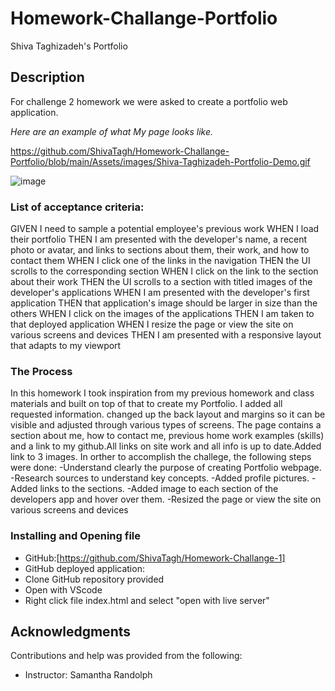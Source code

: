 # Homework-Challange-Portfolio

Shiva Taghizadeh's Portfolio 

## Description
For challenge 2 homework we were asked to create a portfolio web application.

*Here are an example of what My page looks like.*

https://github.com/ShivaTagh/Homework-Challange-Portfolio/blob/main/Assets/images/Shiva-Taghizadeh-Portfolio-Demo.gif

![image](https://user-images.githubusercontent.com/127795324/228379372-45512592-7a25-448d-91c0-b9f272f2d347.png)


### List of acceptance criteria:
GIVEN I need to sample a potential employee's previous work
WHEN I load their portfolio
THEN I am presented with the developer's name, a recent photo or avatar, and links to sections about them, their work, and how to contact them
WHEN I click one of the links in the navigation
THEN the UI scrolls to the corresponding section
WHEN I click on the link to the section about their work
THEN the UI scrolls to a section with titled images of the developer's applications
WHEN I am presented with the developer's first application
THEN that application's image should be larger in size than the others
WHEN I click on the images of the applications
THEN I am taken to that deployed application
WHEN I resize the page or view the site on various screens and devices
THEN I am presented with a responsive layout that adapts to my viewport

### The Process
In this homework I took inspiration from my previous homework and class materials and built on top of that to create my Portfolio. I added all requested information. changed up the back layout and margins so it can be visible and adjusted through various types of screens. The page contains a section about me, how to contact me, previous home work examples (skills) and a link to my github.All links on site work and all info is up to date.Added link to 3 images.
In orther to accomplish the challege, the following steps were done:
-Understand clearly the purpose of creating Portfolio webpage.
-Research sources to understand key concepts.
-Added profile pictures.
-Added links to the sections.
-Added image to each section of the developers app and hover over them.
-Resized the page or view the site on various screens and devices


### Installing and Opening file

- GitHub:[https://github.com/ShivaTagh/Homework-Challange-1]
- GitHub deployed application:
- Clone GitHub repository provided
- Open with VScode
- Right click file index.html and select "open with live server"

## Acknowledgments
Contributions and help was provided from the following:
- Instructor: Samantha Randolph
